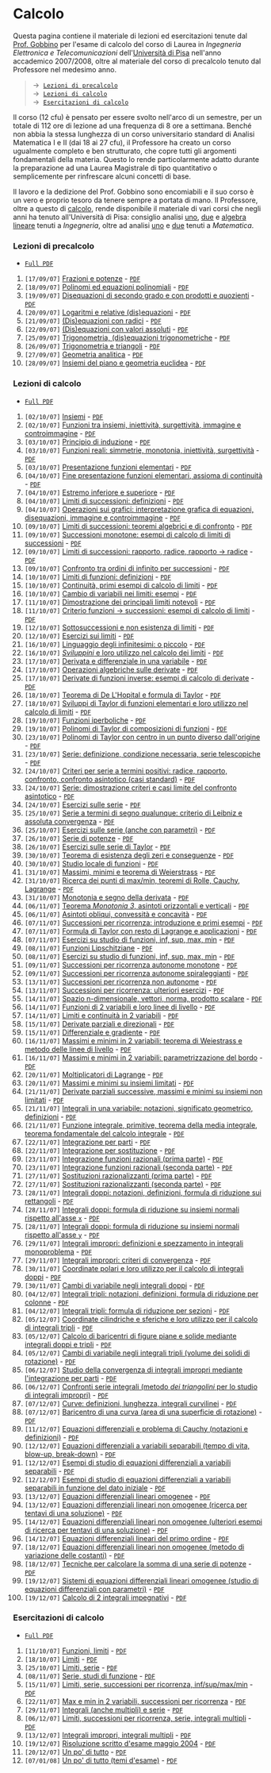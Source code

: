 # Calcolo

Questa pagina contiene il materiale di lezioni ed esercitazioni tenute dal [Prof. Gobbino](http://pagine.dm.unipi.it/gobbino/Home_Page/ArchivioDidattico.html) per l'esame di calcolo del corso di Laurea in *Ingegneria Elettronica e Telecomunicazioni* dell'[Università di Pisa](https://www.unipi.it) nell'anno accademico 2007/2008, oltre al materiale del corso di precalcolo tenuto dal Professore nel medesimo anno.

> → &nbsp;[`Lezioni di precalcolo`](#lezioni-di-precalcolo)\
> → &nbsp;[`Lezioni di calcolo`](#lezioni-di-calcolo)\
> → &nbsp;[`Esercitazioni di calcolo`](#esercitazioni-di-calcolo)

Il corso (12 cfu) è pensato per essere svolto nell'arco di un semestre, per un totale di 112 ore di lezione ad una frequenza di 8 ore a settimana. Benché non abbia la stessa lunghezza di un corso universitario standard di Analisi Matematica I e II (dai 18 ai 27 cfu), il Professore ha creato un corso ugualmente completo e ben strutturato, che copre tutti gli argomenti fondamentali della materia. Questo lo rende particolarmente adatto durante la preparazione ad una Laurea Magistrale di tipo quantitativo o semplicemente per rinfrescare alcuni concetti di base.

Il lavoro e la dedizione del Prof. Gobbino sono encomiabili e il suo corso è un vero e proprio tesoro da tenere sempre a portata di mano. Il Professore, oltre a questo di [calcolo](http://pagine.dm.unipi.it/gobbino/Home_Page/AD_T08.html), rende disponibile il materiale di vari corsi che negli anni ha tenuto all'Università di Pisa: consiglio analisi [uno](http://pagine.dm.unipi.it/gobbino/Home_Page/AD_AM13.html), [due](http://pagine.dm.unipi.it/gobbino/Home_Page/AD_AM2_14.html) e [algebra lineare](http://pagine.dm.unipi.it/gobbino/Home_Page/AD_AL_14.html) tenuti a *Ingegneria*, oltre ad analisi [uno](http://pagine.dm.unipi.it/gobbino/Home_Page/AD_AM1_17.html) e [due](http://pagine.dm.unipi.it/gobbino/Home_Page/AD_AM2_18.html) tenuti a *Matematica*.




### Lezioni di precalcolo

- [`Full PDF`](https://mega.nz/file/494AjQaR#ZJMr0XKfmEUgvrVcZfupBSP7UkyrBhSQn0tSQNT7Xj4)

1.  `[17/09/07]` [Frazioni e potenze](https://mega.nz/file/khIHUZaD#1Y4EpqKSjPMh3wPQN7jeHg-fcCPgLJrBSNWkPIO-PcU) - [`PDF`](https://mega.nz/file/FtR0iCyB#yHNSp0-ljIsfLJlopZtPwzZBQ0HwdGwIz0hrniux-E0)
2.  `[18/09/07]` [Polinomi ed equazioni polinomiali](https://mega.nz/file/99QWTa4K#o2zC0ILXsx3UmCvckLmIRIS9DfJzNUaKS2VANXxr-lA) - [`PDF`](https://mega.nz/file/U14GQR4Q#OpP-SB_Wp4hSACFJHIRvccIism2XLZ2H7kXeIC2eIlE)
3.  `[19/09/07]` [Disequazioni di secondo grado e con prodotti e quozienti](https://mega.nz/file/M0IRjJhC#v4GyP6A29qrgzH2Rv7QXZI2qw_KRy5kZHgMYq9L7smM) - [`PDF`](https://mega.nz/file/NgBlAIAD#wJ9_kwzcz1e4gRWuPDoR0dtqP7dvRRNGNaT0WE-lfYI)
4.  `[20/09/07]` [Logaritmi e relative (dis)equazioni](https://mega.nz/file/IgJC0DiD#2mTRCVwQTeVdUzgZFwiwxIkZrUlycaQbFh3ZgRHQECU) - [`PDF`](https://mega.nz/file/VxJjlAKQ#0PwVZ_sNppLeHiICIxgHDzKIuAc5NZXvQS6TjLknPS0)
5.  `[21/09/07]` [(Dis)equazioni con radici](https://mega.nz/file/oooyERgT#UtMz4-UWobWf4qnf3Im4r_78TQVj_LN_TK0yk080-Pg) - [`PDF`](https://mega.nz/file/V8Yg3RJS#0_yOyrrfRQU9MrM-ro4IaBpsHkJRK-7btyCbHewf3bI)
6.  `[22/09/07]` [(Dis)equazioni con valori assoluti](https://mega.nz/file/t0YFQZ7Z#78UAqHh5c54gRiJ1M0CcC_P88AtZ0nvArC7Vk6zHS3M) - [`PDF`](https://mega.nz/file/U9YxkbDL#Xy3bi_6MzXHU0URmUOUVm5ZUn_I0O9H9dpQEC3Nw2WM)
7.  `[25/09/07]` [Trigonometria, (dis)equazioni trigonometriche](https://mega.nz/file/IpJhyCRL#6Q3LLm2-LsX-Gcpdg-LgzrZCAEpLEnMIOvtPdw-tNm8) - [`PDF`](https://mega.nz/file/95wThbLL#qGYf2eEBldF8c3E9CwBDU85q2-nr4wvNdApmq-08PzQ)
8.  `[26/09/07]` [Trigonometria e triangoli](https://mega.nz/file/chomnbAR#MPGBVaMye9lm4LyX0w_j-7uFistXFbgOFFUERMP0QS0) - [`PDF`](https://mega.nz/file/BtBwUBKY#4RuXyfNkkz4UvJeTWzLDY1e3I5vfCDS9Aqts7RMou1c)
9.  `[27/09/07]` [Geometria analitica](https://mega.nz/file/wgBSRQab#CwgVx41dyJcmzzjdFWhZdG_V86MIwo84ETLmY-G__E4) - [`PDF`](https://mega.nz/file/YxgSxACY#CooG02S0g12K0-5kTZKjUIiFQG3cbw2HWrUL_VphQek)
10. `[28/09/07]` [Insiemi del piano e geometria euclidea](https://mega.nz/file/cx5FTSzA#EtCsLzxRuMry7I7NG9T_6UcW-ytuzFiCCbsQeXvnqlA) - [`PDF`](https://mega.nz/file/thJAiYIL#3Klxeq9GyGjvtHH0OyeagmczVZmLC3X-Y1DzutrFyp0)




### Lezioni di calcolo

- [`Full PDF`](https://mega.nz/file/B9oGEQSD#1P7fkyQ17V1bOtrMV56JAPwi9pO7k8sEHrJAiUITuh8)

1. 	 `[02/10/07]` [Insiemi](https://mega.nz/file/Y8ZSyZKB#SocjSc8UR_ghF-UzrI2plUd6tAoDvT5QaYjD6wb9czI) - [`PDF`](https://mega.nz/file/p9QzTR7T#cmhkAEb8JSXz3mhsqd5gB6GQ77um5kBdTCo9y0oH02M)
2. 	 `[02/10/07]` [Funzioni tra insiemi, iniettività, surgettività, immagine e controimmagine](https://mega.nz/file/R9ZAFTqT#UhyClOSBLImsvKfP6GJGHTUCOKr18YmKrqeIPUm2_ok) - [`PDF`](https://mega.nz/file/kwpWWR7Q#jtPypG0jFwWg278cZBYuSEUNxdHT-1OML_o7HtaWSoU)
3. 	 `[03/10/07]` [Principio di induzione](https://mega.nz/file/xg4SiRIL#HkcQLRwks26Rtpb2h4nk3QsaS-5tabYczOi3wwPeZ_8) - [`PDF`](https://mega.nz/file/RgpXTJDT#6PyS0E5pPwLG03uOHkUKDVEn4qGgPvcb5qoOJFkHKq8)
4. 	 `[03/10/07]` [Funzioni reali: simmetrie, monotonia, iniettività, surgettività](https://mega.nz/file/ssQnEZLL#to4Th3HAkb8wpn8E13nrxhhGsb-tlr8nHhgl7UeR9n0) - [`PDF`](https://mega.nz/file/I1hiyRpZ#a7sLA1t0n6lDKQAnzHvHbY3SCHV49wpM5xLwwW7E6tI)
5. 	 `[03/10/07]` [Presentazione funzioni elementari](https://mega.nz/file/1lYziI4B#IHPlFpzZ_MpIrR642BWmA21w6uIxrhn2_ZxvDknlXZI) - [`PDF`](https://mega.nz/file/hxRXWZ6a#kEfl1FREvVgJH3u-endCucMDJAu4g0fBUw4BBmTFQQ0)
6. 	 `[04/10/07]` [Fine presentazione funzioni elementari, assioma di continuità](https://mega.nz/file/ZxgkUSoB#GSmSVoViMcALt7BDVN-0BoindeA89-ETs4sFYlIqXz4) - [`PDF`](https://mega.nz/file/UxhECTST#aLUdGD09jxsMMx1QakH4x27jve2pqHAsN0i_tLl-Lcs)
7. 	 `[04/10/07]` [Estremo inferiore e superiore](https://mega.nz/file/Ixh2TKYS#2_uyEox4wsOCIqDQYog7h1yf5TzSLfSiEZHeW7U9wlU) - [`PDF`](https://mega.nz/file/F94GyQyC#SGjEG_I4fOoOUldJ8wL_QyjLDqjj4A7cDqBj0eehVPI)
8. 	 `[04/10/07]` [Limiti di successioni: definizioni](https://mega.nz/file/k8Z3DYoZ#ILZJYV_BFnlJNDS7NoY6Ca2qmRaPzlE5G2GemTtB5-c) - [`PDF`](https://mega.nz/file/RhwQmQBC#t2Dq6_1F3T-YRcIbzptZ1Q7O7gN0f0ZWp1zyIr4nRbc)
9. 	 `[04/10/07]` [Operazioni sui grafici: interpretazione grafica di equazioni, disequazioni, immagine e controimmagine](https://mega.nz/file/RxxHGbIA#zy9c6p_Zj8vjczNz_uhHL2Y50muTszljx1it0OPx8KU) - [`PDF`](https://mega.nz/file/tpw1AT5R#9tTUVtHg2is0wdSrfvHP4RRnvoz-zNEG6-Rwdlxh378)
10.  `[09/10/07]` [Limiti di successioni: teoremi algebrici e di confronto](https://mega.nz/file/08o1VYgI#QvTt7baV-Ia442upqFOPMFOK5KObFy3dCs1xEjJLFSw) - [`PDF`](https://mega.nz/file/QspCFQga#QZztxAapdmYa763SO5e_YdWo3hBRwakJXY7GAfZ5jU0)
11.  `[09/10/07]` [Successioni monotone: esempi di calcolo di limiti di successioni](https://mega.nz/file/NhJWiJDY#YFrf2HqNYVWWOauLqKm84GQLjLM1Q7POcf0hJ3Pz1g0) - [`PDF`](https://mega.nz/file/Mp4wFZRQ#J1XCxaIb9GqCnw-zZTtJOoPVwJi-6Oo0fl8RIGqS38Y)
12.  `[09/10/07]` [Limiti di successioni: rapporto, radice, rapporto → radice](https://mega.nz/file/M4w3yJpY#_jo3y2U93Dc33p9xfMgIdQSQLaQXDsuUb9xBnSCHtxU) - [`PDF`](https://mega.nz/file/k5ZSlIjY#C4fsiq8f2Vkn07xE3PPLsm2wsag1u1ZaBL0rBNxPHr8)
13.  `[09/10/07]` [Confronto tra ordini di infinito per successioni](https://mega.nz/file/8lA0QJIL#phluFT_QrBYjkD3rsPnX_tqDiHbT1fEvZKuYARNmgx8) - [`PDF`](https://mega.nz/file/s85AibCQ#Ah4ZRooy1H3ZfY5lwXi_6s0gj7BGsyyXCGCd8egktjk)
14.  `[10/10/07]` [Limiti di funzioni: definizioni](https://mega.nz/file/spg21ZwQ#HxjSERTYoSYiZVeBboNez_xMH1yA9E8AsWb7qa6nhf0) - [`PDF`](https://mega.nz/file/t1BnlbKa#zSPMNHRzRtfHGxk8F-CwTpNEAsDiLjwo_DdIeUnnhd4)
15.  `[10/10/07]` [Continuità, primi esempi di calcolo di limiti](https://mega.nz/file/8oQAjZSI#2iD6d7oC7STPRWEilxPX7N5ZU3LHc8b4o-IesxVsIYU) - [`PDF`](https://mega.nz/file/t8hAlT4L#BxSGh9h83YE2owKvcVJYIFgMlQz6oG9sEM_D090tOT8)
16.  `[10/10/07]` [Cambio di variabili nei limiti: esempi](https://mega.nz/file/t4w3SYgS#pXju2gl4mnMiJNon28qrQoVtDrPPpRsbmQ4S4RDS6Jo) - [`PDF`](https://mega.nz/file/BgxzkDwR#VFDC_pe7KMcs_Y8Qz5qcZOf-vJfyGg9o3HMUYgkDbCA)
17.  `[11/10/07]` [Dimostrazione dei principali limiti notevoli](https://mega.nz/file/El5VzLTI#4s6VEEdB09Bg-MObMQpPgMjJyckl6u7WMaiNPeE2wC8) - [`PDF`](https://mega.nz/file/wtxQ1KgR#-aEv6zlEL53rphvSLOdyu-Uoi3G7JABXLqzya4unJSY)
18.  `[11/10/07]` [Criterio funzioni → successioni: esempi di calcolo di limiti](https://mega.nz/file/8ooxVIIZ#USY8xRn2ArqbpMnLs1YrvG-lQfXTmrIkx7QRsBiWgxo) - [`PDF`](https://mega.nz/file/E0Y0xQiQ#3V9yZ5Tc5P1aEYb7URcYSqCR9s9FWDoMI8p5EiXQ4-M)
19.  `[12/10/07]` [Sottosuccessioni e non esistenza di limiti](https://mega.nz/file/Bph0iJbB#flBxb_kmk1RgZ8038MWIM7IJaneuM0x35vkwC82rlDw) - [`PDF`](https://mega.nz/file/85pw1LAS#gFEexi6GNrGBuiiJhkvyMAb_oOgaklcxFp0HWxTOqZY)
20.  `[12/10/07]` [Esercizi sui limiti](https://mega.nz/file/E44GCCoZ#8TwpF7TeuWD4sRSt6d1s9ok3rhh2twFKbDd27jQD0IM) - [`PDF`](https://mega.nz/file/0hhzDZJa#E4GKhZLNbHaKzVtRSPxBfaLxb7vap42ToLojMBCizIk)
21.  `[16/10/07]` [Linguaggio degli infinitesimi: o piccolo](https://mega.nz/file/AkQTyI5Y#Qv5P-YFpeMJ1l3GFMVUAxeuJGq6LuTflPOz_eQEGqnc) - [`PDF`](https://mega.nz/file/R5IigYZA#vSfDNi6oTj5oF5dU_8p-caA6sCSTfJ-pHjnrOIj6L5g)
22.  `[16/10/07]` [*Sviluppini* e loro utilizzo nel calcolo dei limiti](https://mega.nz/file/88h1xKxZ#qBNGhv8rw8sJcUTssNVibceLI1FdU6zdimgpQyOqeyw) - [`PDF`](https://mega.nz/file/E8IQTDBa#4Zk2T3PzZ415st2DOnSe7p0JR_8jxxPckNTQhOXBpe0)
23.  `[17/10/07]` [Derivata e differenziale in una variabile](https://mega.nz/file/s1YXSDTL#_Ns4mvqKnJrOu4T9uaytQHFUOGUA_PX2mg8qCuUIIto) - [`PDF`](https://mega.nz/file/psoTlRpB#vM5TuXmdNO_gHOl0Dpfhl-qcEifRAC1z24exV-5xy84)
24.  `[17/10/07]` [Operazioni algebriche sulle derivate](https://mega.nz/file/kthGgCIC#o_McojKXgWyna4rSkEmC4HOWkmwZpRw4SMwuvMFJyVw) - [`PDF`](https://mega.nz/file/NsBDEQBQ#yCQo6_SdazwZ08dilqbCT2iDGT3wSTybYul9RTxrlGI)
25.  `[17/10/07]` [Derivate di funzioni inverse: esempi di calcolo di derivate](https://mega.nz/file/w0ZF3KKZ#rseQcego4iZzHU17-mg-0Q9eETOCYgfrcmZ8BxhTrN0) - [`PDF`](https://mega.nz/file/Z15hxa5Q#cnnI6BS_u9r8tlwtfkXLTwqV3q1K2zu1aO2vzwt23F0)
26.  `[18/10/07]` [Teorema di De L'Hopital e formula di Taylor](https://mega.nz/file/5sYkRISY#D4fSLQ647f5vN1Bp1K1Ieyp0mACcX8_ARtKehNsoST4) - [`PDF`](https://mega.nz/file/IlBjkDKA#HLLFhumZqFq-uYhZtM1wMq8F-9z5HaGmbLeEJA6VRnQ)
27.  `[18/10/07]` [Sviluppi di Taylor di funzioni elementari e loro utilizzo nel calcolo di limiti](https://mega.nz/file/Z45hRQTY#hJx7ntazHQW2N4-OyUYCVQd-tvjUgEc-53OxD6lSZHE) - [`PDF`](https://mega.nz/file/YtYkkRaA#xB4jydvXQWfED21Ss2Xj7cvuKwqFSkM5SN0yRVfDPWI)
28.  `[19/10/07]` [Funzioni iperboliche](https://mega.nz/file/E1xTmSJB#SkI-WEVpQhhqQCyhnyS17841iFR9V9td8CnfwS_Gb7A) - [`PDF`](https://mega.nz/file/cpZBXTTQ#R5Kh5eDnzxQOGBKVKeAfkW8WkToikbHM2Ky1OeLa9rs)
29.  `[19/10/07]` [Polinomi di Taylor di composizioni di funzioni](https://mega.nz/file/doAjFLjS#LvFeqj_eaR31cWN8a29BfMACASm3LqbJYXz6ycAyo0g) - [`PDF`](https://mega.nz/file/g0AXHJAZ#Fuf_EqfT72zLJctG4JOvs6RgRa1mTGD77YPSao7Duck)
30.  `[23/10/07]` [Polinomi di Taylor con centro in un punto diverso dall'origine](https://mega.nz/file/9hY0CBAa#9fPQmA8myZUAWsaGqwrc5fv4Hv77vDgZxJ1i2Yg_CoM) - [`PDF`](https://mega.nz/file/YkpjkQxQ#Co1DPDiY-v51AlWpsX5HpCgvOerOaPOUHdYgaujHEpE)
31.  `[23/10/07]` [Serie: definizione, condizione necessaria, serie telescopiche](https://mega.nz/file/0gQEgC4B#1ih0xcznG0yLJbRoCNxnyJgWxIl3OqKs0vrdXM_jpDQ) - [`PDF`](https://mega.nz/file/Rp4iHDLY#CWlV5wJH9uYvhRCwpy9_AVjCmEulIe5B-WmDCKvrR7E)
32.  `[24/10/07]` [Criteri per serie a termini positivi: radice, rapporto, confronto, confronto asintotico (casi standard)](https://mega.nz/file/tsJ0iSpC#bfPwu8zf-EhWJd2gWgTqqaVcxjrKs-R3HbDzQ_puQow) - [`PDF`](https://mega.nz/file/QhojBRrY#1JPr58eYLKKETTppSZL2NHzH9ku7BVq1wjfomibkoyM)
33.  `[24/10/07]` [Serie: dimostrazione criteri e casi limite del confronto asintotico](https://mega.nz/file/FghAEDSA#b3KPeN6G7iZiYy4aQnBjXWZQyb4Y36O8QjhiUbpzIpI) - [`PDF`](https://mega.nz/file/0lIV1ShZ#8aimS3aO58fxvQpzNTvtryxrFQPXHVIfhknNPYepKJg)
34.  `[24/10/07]` [Esercizi sulle serie](https://mega.nz/file/Fw4QFCAZ#wjBWGfhzBO553zarmnOJ_CU1Epoyunx5X9KrxV8aD5M) - [`PDF`](https://mega.nz/file/w4BAgZLS#15z60uIcEpqbFlqselcgvdCjiXVQdroM569vCpAoxak)
35.  `[25/10/07]` [Serie a termini di segno qualunque: criterio di Leibniz e assoluta convergenza](https://mega.nz/file/B55gWYob#j51MjFDv9C318QB4k_0klot8T2mVYrpKVf43djCcGxQ) - [`PDF`](https://mega.nz/file/40ASHD4Y#bksm6MHDyShXBRQiFyaaDiUOo4Tdwj0LsFME8Pay6eE)
36.  `[25/10/07]` [Esercizi sulle serie (anche con parametri)](https://mega.nz/file/d0gS2BJL#j3E2mPtVmXskCaAkp0yKVsIdrqWZPLXkm9lCkSJoAbw) - [`PDF`](https://mega.nz/file/csZ0QTZR#9Wz4LuImzXsvI-8kt-0QLVnfbmH__0p0ElX28GDuG2o)
37.  `[26/10/07]` [Serie di potenze](https://mega.nz/file/4xAVjb7R#6WD1kr9RttHgR_5vP8YlzPaV-4PbEOve4-CYyJmVCHk) - [`PDF`](https://mega.nz/file/ZlQSwQzY#NW7XSCEgzGqoZ7Iu79lRWVI1JOL1Sbv4mw5pth0PG9g)
38.  `[26/10/07]` [Esercizi sulle serie di Taylor](https://mega.nz/file/h9xxWSxD#m_bWriab3kksNA_Pdq02oEerVNhttlkmGT0WxVsmqVk) - [`PDF`](https://mega.nz/file/9ppxXSjY#8gxP2OCkTTckQAd_ZPOjAXfPSCqyFoZB939Fts3l8OI)
39.  `[30/10/07]` [Teorema di esistenza degli zeri e conseguenze](https://mega.nz/file/clJxnSAI#f4RxRFmtmEmf_JSYjXVMgK2gLt6zxamJIF4jH2LQUmc) - [`PDF`](https://mega.nz/file/I1IxFa4D#ASHStAcLwv64zGiD-j7nV4qEHmhKarnyxCrUpeI5qbA)
40.  `[30/10/07]` [Studio locale di funzioni](https://mega.nz/file/RpIjHRIb#Pyo6NHakDVjTo78SZyH22zvtvIQCUJ0k1t8O9Y4-Un0) - [`PDF`](https://mega.nz/file/BlJXzTRQ#c7KhpCRDzIh25bliwLbnjS2bkWfyLCLsoX1G0Gvu9AI)
41.  `[31/10/07]` [Massimi, minimi e teorema di Weierstrass](https://mega.nz/file/4xQ3yTIL#WqzXns3wDfBxbJM70cQ3qDO3z9muxlITgeDCetZeEgo) - [`PDF`](https://mega.nz/file/lgYm2A5K#xK2FPeLhMLbiceZqE27f2Vym22clhA6lz3VCgETYEHo)
42.  `[31/10/07]` [Ricerca dei punti di max/min, teoremi di Rolle, Cauchy, Lagrange](https://mega.nz/file/94Q11KgS#SS3Z-gf3oSPlWmeDnFgmznEOqBA4-HCmBCsGY1AI128) - [`PDF`](https://mega.nz/file/YlZUUJTb#Nl5bPEJou1SLbCpG0n8ouEepPxpwChLFlX8gp-InY9s)
43.  `[31/10/07]` [Monotonia e segno della derivata](https://mega.nz/file/5kgnVT6B#_18NKCWZyUDasObjKQM7LIsGJrJ9HbIDOFrLLX8WOvM) - [`PDF`](https://mega.nz/file/9gYiBZAC#pKFx3uVXRilLMiQ_om0N_OZDm-1GWfAal38NlfNu7-o)
44.  `[06/11/07]` [Teorema *Monotonia 3*, asintoti orizzontali e verticali](https://mega.nz/file/YwADCDqK#9Z8IzctPG0kWIitMuHCfG3m5JvTJDo82h67ZOEaZfKw) - [`PDF`](https://mega.nz/file/hwwWFBwB#Fft58hSCUuFPyfPVGRINyLWKh4BVzhGM1LC66xGaaBw)
45.  `[06/11/07]` [Asintoti obliqui, convessità e concavità](https://mega.nz/file/I94XDBIT#od8QCARFxrtLASuNJ_M2spJe_bDSgVR88U0PbvsPVI4) - [`PDF`](https://mega.nz/file/s44UUQDD#m8BLQNXvVVI_cOv4UzB4iYasYaPqozAhX4TuqaayH1E)
46.  `[07/11/07]` [Successioni per ricorrenza: introduzione e primi esempi](https://mega.nz/file/gtgmGITB#6wjDKNAOXdyHRnUcPKV-SFbJMcMJfibWa1EzwX-XEag) - [`PDF`](https://mega.nz/file/soRGEIKB#53U1HyZTVrncxHiDM_Pjh_jMXHpDCyGfbFXksTDdN_w)
47.  `[07/11/07]` [Formula di Taylor con resto di Lagrange e applicazioni](https://mega.nz/file/JsAyFKbZ#qpZmUtZAZ7R6tU-LtT3ROwKz6hcPWaD8LWlVnVEbl-M) - [`PDF`](https://mega.nz/file/ItwXRbKI#djC4s1ejGfOYJ0qDl_l3vgxGR4_BZJhhromJiaLdZ7g)
48.  `[07/11/07]` [Esercizi su studio di funzioni, inf, sup, max, min](https://mega.nz/file/olAQyQiT#wc2kTE7GujYijw6gZTpfIwsHZCjqTL9sNGZy803wSPo) - [`PDF`](https://mega.nz/file/JgQimChA#4_v_vAAKnvqRtwl5LxD9mUsxzuq8HPX_DcqaGyT26es)
49.  `[08/11/07]` [Funzioni Lipschitziane](https://mega.nz/file/I9hzGCBI#l9GtOlnLNEIMGJMZFuwj2za1qDhyvU5RQY1uUK0jb9k) - [`PDF`](https://mega.nz/file/ptICGZDT#KFr8bGTmYHIZgANX8QPUPEvnN2EFxBrOE7GngqfcYg4)
50.  `[08/11/07]` [Esercizi su studio di funzioni, inf, sup, max, min](https://mega.nz/file/B4YlwKLC#8R0Xv93WHe6_2AH2R6qCNVxR_a9NLtEe-U9qSmURlIs) - [`PDF`](https://mega.nz/file/oh5WHD5Q#935rrR-Q35KfnwBMseCHAAyhytkBvKEmdX3ZEKLIzN0)
51.  `[09/11/07]` [Successioni per ricorrenza autonome monotone](https://mega.nz/file/Ixg1nCYB#42qqhtdJkV2sDiRFkWTuWkC8Ts2C6BQuNqCglcHfS18) - [`PDF`](https://mega.nz/file/9o5RwS5A#Xc7hW31cm9xVJ6bEwnXsURbHsKZ1tnRFdTWU4RAyaWY)
52.  `[09/11/07]` [Successioni per ricorrenza autonome spiraleggianti](https://mega.nz/file/I5hhVLra#YyW_XNMYedFt14RqnOK7GSB6dbkO7X8_td6gn9mFrsk) - [`PDF`](https://mega.nz/file/0tgS0YQS#yDlPVhSRD1mRHosHdzpxFd8E5bKnLA2bVYJiFqoHsao)
53.  `[13/11/07]` [Successioni per ricorrenza non autonome](https://mega.nz/file/sopDCTgK#dR8Z5TzKsCuUf2c8c8Jw98w0xmMy2swIZD2PdOySRRA) - [`PDF`](https://mega.nz/file/sh5g3IgY#lL1TZqL2PwhM76x8r2GAJewi2z_TIqznWpFrsWd9XJU)
54.  `[13/11/07]` [Successioni per ricorrenza: ulteriori esercizi](https://mega.nz/file/sggTjKQB#81FosWvvjVnks1FD3lEhfUkqWD16KNicVGZ857V1zrU) - [`PDF`](https://mega.nz/file/xp4UGJzB#HrDAPCnO5uF4XoMO0qqfRCW5PttU2Zaxs2Myxj4dLxs)
55.  `[14/11/07]` [Spazio n-dimensionale, vettori, norma, prodotto scalare](https://mega.nz/file/too3EZSC#YqPCVY2D9L1JTqBG3CXd9XR_HTEcewNc47LgYOEYNTI) - [`PDF`](https://mega.nz/file/A9QyEZ5K#TzVfjjF2YlphoMLIXapx_ADnd9qJyoa4qGqmdRgSJdY)
56.  `[14/11/07]` [Funzioni di 2 variabili e loro linee di livello](https://mega.nz/file/spQFSYaR#PfaGOzqOFbd6hVwH9704miVRDeLzpgYCe1PCRrdzeDk) - [`PDF`](https://mega.nz/file/YpRllIYB#X2xzHSEegWjuzTH8MQqE-gCNnw8C2pliP6aWiWIb1bc)
57.  `[14/11/07]` [Limiti e continuità in 2 variabili](https://mega.nz/file/4h5gQbZJ#4h0PmdXP4GG2PmKs4rYkqWrYN5BC8Ef0VQ8ChpKjyg0) - [`PDF`](https://mega.nz/file/Ap41RTiD#sbYsaqT5BMqygwHkIRPmxF4GRzxHpFxqIVhgwc2-m8c)
58.  `[15/11/07]` [Derivate parziali e direzionali](https://mega.nz/file/h8gyCTaZ#AqUbQWuIttWTXKPWUx1QNv3whrXgFz4az3J78iv3mhY) - [`PDF`](https://mega.nz/file/YpYhDbqQ#I6o4lVHgsYdiE97Qa3GfQTSA2WefJ_Uz599K8sxoSOI)
59.  `[15/11/07]` [Differenziale e gradiente](https://mega.nz/file/gxgCxA6L#A56awGfmmrzqa1gC0Q4tZK_QWfuwh29sADWxpN-YwUk) - [`PDF`](https://mega.nz/file/sp5jWZya#6siIZYgZ_gkwtLJTUVwrOM9jOXMzWZnVmoJNiWnXgAc)
60.  `[16/11/07]` [Massimi e minimi in 2 variabili: teorema di Weiestrass e metodo delle linee di livello](https://mega.nz/file/lgIyGYzC#iYUX8ISdMUPGkjt3aWCZAJK_qFkRuFKx8sJyUdi51VQ) - [`PDF`](https://mega.nz/file/B9pEURRD#wP5dNfyS95NJDFuhcNG3ETTWBX9eQFWr0015nkyF8wA)
61.  `[16/11/07]` [Massimi e minimi in 2 variabili: parametrizzazione del bordo](https://mega.nz/file/98wgnQ4J#h83LPdvGrGNJZBmwZKtJmG1-4geCPkdc9-s4vLuleOE) - [`PDF`](https://mega.nz/file/xgRBHZZa#hEynceIvWoVojg99Krvd5tGNBa3i3yGJ0kNOH7LeSi4)
62.  `[20/11/07]` [Moltiplicatori di Lagrange](https://mega.nz/file/V5gWXAxD#Ohg0dIk-D6g-h-49toq-tzyJgrJ4Nh8YadyvKGrCxhw) - [`PDF`](https://mega.nz/file/J44wURZY#bJwTAYF_gGGua-Wt2wqa8oJ_iR4w50fvj2AnyV-Xds4)
63.  `[20/11/07]` [Massimi e minimi su insiemi limitati](https://mega.nz/file/EthgWTiT#dVqXIj0edZBHyQG9wEEXLQmgi0_g18RQDfkT40u-h8Q) - [`PDF`](https://mega.nz/file/F1YEkJxC#xAC2fnZLlTXp0nT1FcpARuAfySz0GvjxIEfRgsZH2Jo)
64.  `[21/11/07]` [Derivate parziali successive, massimi e minimi su insiemi non limitati](https://mega.nz/file/I0p2nLLK#lODL-dj1BlPI19o0q4O3i4qEI5XrPEc_0sQWXHOQ-MA) - [`PDF`](https://mega.nz/file/94ojgBAY#IGuhyxWlIjooGTKYiTjLnFXpQhHeQF-nLNIJAIW4ZeA)
65.  `[21/11/07]` [Integrali in una variabile: notazioni, significato geometrico, definizioni](https://mega.nz/file/s15zFKga#A65yN6de3x6JrgZiffw0ADNUU4kO8RsSkK9AFuk3wwc) - [`PDF`](https://mega.nz/file/hoYn2Sgb#Yf2plL4Tak1ap8wCmwFEljblD1Y2bFz6Sop6ofruf64)
66.  `[21/11/07]` [Funzione integrale, primitive, teorema della media integrale, teorema fondamentale del calcolo integrale](https://mega.nz/file/I8RByZ4B#nHS2Abk-CJNeuspi7pTp5evroSwkgzLZbweZ4gENS4M) - [`PDF`](https://mega.nz/file/pphj2ADQ#jnrVyxrHP5829GE0wgv0cmkXdUEVTUlZIa8r2z98ACA)
67.  `[22/11/07]` [Integrazione per parti](https://mega.nz/file/k4x0FCjC#EEX17xvN7eGN3I_yOHRkEqPHS28O1mjDGsbvasJsgkI) - [`PDF`](https://mega.nz/file/E0JA1bxQ#O46PdgHVZJ03-PPWG4q3tYnz_aXFPmee1u025AnNZJg)
68.  `[22/11/07]` [Integrazione per sostituzione](https://mega.nz/file/c1IRWRCQ#D2LooBFoz9wgNdKAqRGLlJE6PDa6pHfKsObvVM8Xp30) - [`PDF`](https://mega.nz/file/tlBXEDgK#m3BsSXjMWqu4tbi643OqGeUXtsI_QQoVOT7-qXJSS_o)
69.  `[23/11/07]` [Integrazione funzioni razionali (prima parte)](https://mega.nz/file/ktRSAKbB#WmsGC-pyLXhLP6Y-qYbJHEc-oV9U4mmbgqO3Y7jwvoM) - [`PDF`](https://mega.nz/file/wo4CyBqA#ZhuI9l4sR7fO1o58s8LsbOLg99pARSW-yEot_PHCS78)
70.  `[23/11/07]` [Integrazione funzioni razionali (seconda parte)](https://mega.nz/file/8wIECKgS#gEFbgEuw-4_PCOn-3Am_u_ZIOPtKfcUkXmZIbxzVGXY) - [`PDF`](https://mega.nz/file/Qs4ARZII#ISdvY06vSNyzwif1FpFKcQRKpcG19Gg-vYiLJ6H5fYU)
71.  `[27/11/07]` [Sostituzioni razionalizzanti (prima parte)](https://mega.nz/file/cxQRiAhC#4lkxyZLjT-gio4D8WLWkxJ3AEOQsPx0hYk7pU9nEoEE) - [`PDF`](https://mega.nz/file/cpoUmDYQ#072cykxLqoWDYrKVdGgu5J4oOsU5BjDY_YRzBZI1GU8)
72.  `[27/11/07]` [Sostituzioni razionalizzanti (seconda parte)](https://mega.nz/file/1kIWFIRB#TxvE922vFXAqpFl03gVpKwgzKewNA0Ff1980qlp5d-Q) - [`PDF`](https://mega.nz/file/xsoXgbbQ#0Wf6oASnXqU71dS215tjAia7XPoPYh6_YUeK881jqkI)
73.  `[28/11/07]` [Integrali doppi: notazioni, definizioni, formula di riduzione sui rettangoli](https://mega.nz/file/glYFVRBb#XQYAw1fSYlIOwDYqf1ANADgdNyvPa8XlGl42uc3LnwU) - [`PDF`](https://mega.nz/file/Jo5nSBrK#C3Wu1un6g581ca160Vv64xzoQwkrmdmes8uaH58ZtdE)
74.  `[28/11/07]` [Integrali doppi: formula di riduzione su insiemi normali rispetto all'asse `x`](https://mega.nz/file/p9oThBwZ#sev_Ergj9pNJmv7VIrSbK5vzK-tx0JJVr4VRwQRScU4) - [`PDF`](https://mega.nz/file/5k5FiIab#3s5pEPEwon1eJjTyHs4ecZRYGWhpJTTNp7HKnsbb-B8)
75.  `[28/11/07]` [Integrali doppi: formula di riduzione su insiemi normali rispetto all'asse `y`](https://mega.nz/file/VsgXhSBb#0XFa2U9l8ILQ1_z88aKhqQwFGRLg1jSa-uv97AI__Yk) - [`PDF`](https://mega.nz/file/whI33Z7I#TdC_AN-QK96iCMgr1t2i95E0ttBHQPB44E8bt7w3y1Y)
76.  `[29/11/07]` [Integrali impropri: definizioni e spezzamento in integrali monoproblema](https://mega.nz/file/80YTzLCT#vma0tM-1toCxxAZ3hTcemFr7nssc16kqK7IfJb4A4Kg) - [`PDF`](https://mega.nz/file/s4Zy3BTa#sgFZbhhliz0TQ3ixeAtOswaixrzFFaTg8beAQ_vkNCg)
77.  `[29/11/07]` [Integrali impropri: criteri di convergenza](https://mega.nz/file/Uw50QBZZ#hH1IzHbtlslFP4M9XkHt9Cd3Wp2QacIwgU-cTLzpBFA) - [`PDF`](https://mega.nz/file/F8JFRLgA#Xz5cS03-9RjBoaomTMe-cyugU0TuZiaJXyV0E4uQs5M)
78.  `[30/11/07]` [Coordinate polari e loro utilizzo per il calcolo di integrali doppi](https://mega.nz/file/1sAHkYjI#b1XI4InUPNe3etdltOKZ0emwx6wycYWuRY1AAmWd8qE) - [`PDF`](https://mega.nz/file/I5ZCxSZT#eJminB7HBsSTO4cREbzP_rY6aBCMxM0-QdohI6lNkRo)
79.  `[30/11/07]` [Cambi di variabile negli integrali doppi](https://mega.nz/file/YwBUha4J#pi1_vV6buyYBB5p8UIy6ZqkXzM4_g9DREeCpD4exQi8) - [`PDF`](https://mega.nz/file/ExwgARKI#bca96Aj6umktkTgwkmi407adv5dtOEi_fvcTd3HDKW4)
80.  `[04/12/07]` [Integrali tripli: notazioni, definizioni, formula di riduzione per colonne](https://mega.nz/file/J9JzBbaA#177gzEiZP66bJmpJpwaf95d7rF_zAMK-mlZUmgqTVo0) - [`PDF`](https://mega.nz/file/dk5SSSxZ#8B72IxEZrTCTRXK0uJLKdCci5IMScLNO72ciS8i5roc)
81.  `[04/12/07]` [Integrali tripli: formula di riduzione per sezioni](https://mega.nz/file/MxAznaBK#HB-UamuQhNXVyy2QUhBQeMo-qsPUarhJWsq93mQHboo) - [`PDF`](https://mega.nz/file/414BTTDZ#nzw9jhjiaJnL6x0yIxhmPWVzAVdCjEQlIu0X6itytyg)
82.  `[05/12/07]` [Coordinate cilindriche e sferiche e loro utilizzo per il calcolo di integrali tripli](https://mega.nz/file/FtwRGJaT#bmwhsGl8fN8jvFFeelqyonHCVcgV0dIYeGyjGth2atA) - [`PDF`](https://mega.nz/file/YsRSHLjY#JbOeb-8LoGI3BlS8IdG0RsY3o8BYg-xwmFX2kk0_8JY)
83.  `[05/12/07]` [Calcolo di baricentri di figure piane e solide mediante integrali doppi e tripli](https://mega.nz/file/opQElZJT#FqOHP_xCPaTw8f1M577VG4iwQ0jBx0K2t3jB5FijjPQ) - [`PDF`](https://mega.nz/file/g1R2GJJJ#zUSQ9rhlgF8sJrnddLiIHIU-4bi0K8sDgPMipyTSqR0)
84.  `[05/12/07]` [Cambi di variabile negli integrali tripli (volume dei solidi di rotazione)](https://mega.nz/file/hsYVRITK#1NIqOtL5W6McDYE5iv9r4ewBap6JU-hUPL4XoFmwBMc) - [`PDF`](https://mega.nz/file/8wISiRCL#-dTSMrHPeimWv4jrqEIRaIGgwdK7RhwDbUUkQPE7-7c)
85.  `[06/12/07]` [Studio della convergenza di integrali impropri mediante l'integrazione per parti](https://mega.nz/file/8kJTwYyR#yTJXCVrDhHRBMjJMJ5baqNXTqUPkUtCEWY-StuxgAPc) - [`PDF`](https://mega.nz/file/Ilpi3JRA#H7hbtYfi_Ws55PmN5o5WMmlcFAF7VXcw1ai7-qK-voU)
86.  `[06/12/07]` [Confronti serie integrali (metodo *dei triangolini* per lo studio di integrali impropri)](https://mega.nz/file/Uth1xJQb#4N0cPmd3vblpcy_mXqpLwEIn7UR7DTJsegbnPWurljA) - [`PDF`](https://mega.nz/file/UoZU2bqB#IPsKRJqrSxJ1DN9CVJ48fXAZWs-FK7qvv4q-8WRaVg8)
87.  `[07/12/07]` [Curve: definizioni, lunghezza, integrali curvilinei](https://mega.nz/file/51YHHBAS#CS7dMFb3tM03X89Xb7R2UJ0zl0vuHYJO5VvFwML38Oc) - [`PDF`](https://mega.nz/file/UwZzAIoT#i_TYagbmEar_nCpDisSO7JV375D1F2kGRz7JQgswkuA)
88.  `[07/12/07]` [Baricentro di una curva (area di una superficie di rotazione)](https://mega.nz/file/8gZDCKaB#s1vpQyBC1RWnqGVszTiiVC7D1VsJNrIYU9KRKWTQOPY) - [`PDF`](https://mega.nz/file/9ghAUaQY#tP3Sn4apVzF4HJy51LFrQpxxD03y6TkRCO30hPirXFY)
89.  `[11/12/07]` [Equazioni differenziali e problema di Cauchy (notazioni e definizioni)](https://mega.nz/file/x9hgSQYL#Ety_P8pArelxgzlAjQtb9eKfdhKLtPARR4tm-yglefQ) - [`PDF`](https://mega.nz/file/tpoxSCQD#eUOtHDQeFC7aQxN4eIQRbR573MjLXUUPlh0y4WxjEL4)
90.  `[12/12/07]` [Equazioni differenziali a variabili separabili (tempo di vita, blow-up, break-down)](https://mega.nz/file/ZsB2zK5Z#5XuopJkBkatfhSY8VSZuh5s5FkE-yN0ODFDiHHhw3FU) - [`PDF`](https://mega.nz/file/50wFTJrT#aoxNF36DG4kIYI95x6B2ZYCGRcu7kz2hb-H1Bd3ZO8c)
91.  `[12/12/07]` [Esempi di studio di equazioni differenziali a variabili separabili](https://mega.nz/file/hpxzCBQR#si8DYrOJe9ANFM-etIhtHuyHJFIuDi6dy8e-_YkFxdU) - [`PDF`](https://mega.nz/file/h4BVgQ7S#ni599unDdEOqvMZ9zVNmmp4gkVEf2vR-UMMhFc4oPC0)
92.  `[12/12/07]` [Esempi di studio di equazioni differenziali a variabili separabili in funzione del dato iniziale](https://mega.nz/file/hhhlBKAB#YDZtOdrvUNt54w735hM7OmUNX-k-tlimpXXno_wjilg) - [`PDF`](https://mega.nz/file/l0Z12TwB#SrAqQR5SRXcSH-HPHqPu4-iZF8K6TVCZ7mxssNH1SQg)
93.  `[13/12/07]` [Equazioni differenziali lineari omogenee](https://mega.nz/file/I5QQkbbL#U-Utw7hHGL39CvOKTWHSueAfWLhiVhwtcXkMffAxAFI) - [`PDF`](https://mega.nz/file/I5oi1Zaa#MweUvHidcyI4wLJ_MbXkj4DHEqNM_u8Xo9jMYqd2Rnw)
94.  `[13/12/07]` [Equazioni differenziali lineari non omogenee (ricerca per tentavi di una soluzione)](https://mega.nz/file/RkwV0ToQ#AJUS6EJ6-nT4UP2rbs8b7lRnIbyl2n9MBUWsXq8W_wA) - [`PDF`](https://mega.nz/file/F4JmxA7Y#gL_a0em5_UcZxKKfeTWphFavzJECFJnrFfxDY2Vlwbs)
95.  `[14/12/07]` [Equazioni differenziali lineari non omogenee (ulteriori esempi di ricerca per tentavi di una soluzione)](https://mega.nz/file/RxxHCYRR#EPUFmWB62I6dku83QmQn66eBnv2nBUXz2-7A6npOdlY) - [`PDF`](https://mega.nz/file/0xAn1D6a#Tl5EInYcZF3DDG2243UaA5xoTLW856RpmkGEvWjspxM)
96.  `[14/12/07]` [Equazioni differenziali lineari del primo ordine](https://mega.nz/file/JgwWwQAR#V9Y6HxU-E_T6yZsN41BmcMcMCiBHwL5bPdPgYzrXjBI) - [`PDF`](https://mega.nz/file/UkAXEKLa#9NVw1FEiEyyazxOJIwxgZ5HbIagXX0HUGUXg62QEsOM)
97.  `[18/12/07]` [Equazioni differenziali lineari non omogenee (metodo di variazione delle costanti)](https://mega.nz/file/MhoEFSZb#Q7-TTzRSgpsey3jpnWqq5AutbgywRQehyX_WlhNssls) - [`PDF`](https://mega.nz/file/k1xViTII#UlrLyn6OGmV4WeyNebmjYHIxZRqiZ67Dy_cbYaXvnb8)
98.  `[18/12/07]` [Tecniche per calcolare la somma di una serie di potenze](https://mega.nz/file/xtoR0LRa#hdpIvoZK-G1Jnlvk32Ug1UmNolzKKlXCkaQTqYSizgk) - [`PDF`](https://mega.nz/file/V04CQDib#nhUz5IYcdPvXA4g_2OawRuSopOrfZUxB9zJcYteV9ZQ)
99.  `[19/12/07]` [Sistemi di equazioni differenziali lineari omogenee (studio di equazioni differenziali con parametri)](https://mega.nz/file/Jx5nDBQT#3-VIZYqCbk2DF3Tcmh9J9-IaBIjJG2oVTP93waTTZ5Q) - [`PDF`](https://mega.nz/file/R0Q0Ga6b#twlwN_BTQxISBboHll3McTg0NIEUVbUZzF-ffbvZSdU)
100. `[19/12/07]` [Calcolo di 2 integrali impegnativi](https://mega.nz/file/YhBQjCSa#mKjKXxoC7BiWgOP7yCu8Md-ZvC0Je00zs_ZPALywpwQ) - [`PDF`](https://mega.nz/file/pkJzhBha#eeaFXATtwO0zoLYG5uCRLRwKTEtv0UXo-DYCAhIIhT4)




### Esercitazioni di calcolo

- [`Full PDF`](https://mega.nz/file/JwpX3TLb#Cl9sJp1o1rSNYEZwt_oteCxlNwAAd-wTwqvtarVyra8)

1.  `[11/10/07]` [Funzioni, limiti](https://mega.nz/file/FwpSjbbR#lJVzRsbHvJVgdRZkRAnGVnGiZbGYV3RhcJZJ31sGdfI) - [`PDF`](https://mega.nz/file/F8h1XLJb#Gi_0Xvux4HF_kR-Bul46-q_X0qYCeTx2ejCM9T18ePo)
2.  `[18/10/07]` [Limiti](https://mega.nz/file/h9QEVRgY#T-XOzlHQwxQnvduhuS0v5tSnfYUZ45U7lSMFvdntDVk) - [`PDF`](https://mega.nz/file/p1o1QaIT#51rJefVBk9eKmp9P8t5zwUYvPRjdfXPqZGIz6v8Qb-8)
3.  `[25/10/07]` [Limiti, serie](https://mega.nz/file/98YkzAYJ#ybN2-6_MU6Ue8vzqvakNTsofhUOBgA9nDi1OP-sOGw8) - [`PDF`](https://mega.nz/file/V5ZDlZSa#-ONszQoKD3-vyRM5xSpx5nY4ZN805lxukrQD9TnJlx0)
4.  `[08/11/07]` [Serie, studi di funzione](https://mega.nz/file/A0xHRbKQ#FOBRvRXEnlZCju8qE3cEgtrBFcJqOf4kPk9yUyfzqUo) - [`PDF`](https://mega.nz/file/U8oGCBCQ#gRaMbLHtZzVTX98-yM-tNKRA9smzSgRv6H_vxVeSN0E)
5.  `[15/11/07]` [Limiti, serie, successioni per ricorrenza, inf/sup/max/min](https://mega.nz/file/1hhmkB7I#IWJbbSZUC3oQXoGXGGofUb4tB5XPoijWhpQNiW0IyDE) - [`PDF`](https://mega.nz/file/ItgExI7C#BOpzfZC54Y_2tsOYds55s_Nglx_njIywWHVjeJ3KLXY)
6.  `[22/11/07]` [Max e min in 2 variabili, successioni per ricorrenza](https://mega.nz/file/c1ognbgQ#FvelTfDtis5_qoH8mBwu7q4aA-y2A0UiSZeSVOVz1D8) - [`PDF`](https://mega.nz/file/N8YjmRgY#c20ObAdXJ4Qpkfb-hGySaJqs-T00En0zako0Er6xBiI)
7.  `[29/11/07]` [Integrali (anche multipli) e serie](https://mega.nz/file/YlxlCJgZ#2W96p6tIDlT2nKT0zL7iCCEzK_GvTPosCNxplaQaIzE) - [`PDF`](https://mega.nz/file/R8gEHBAA#5o4xvc4Cevd440_u4W2N4K5hhXMTpxoxlj8JEdqEe9w)
8.  `[06/12/07]` [Limiti, successioni per ricorrenza, serie, integrali multipli](https://mega.nz/file/00IHBTTQ#a62Vnqiq0o4TcfSG0qf1YR30M2VfQXturUw-0qgItrM) - [`PDF`](https://mega.nz/file/AkAWiCia#5UHNA_ialqfJlUYdcx3wvKr9VVe_EEJCCvVg5bZYrlU)
9.  `[13/12/07]` [Integrali impropri, integrali multipli](https://mega.nz/file/MpQExYYL#tshTyG9SPlrGnwqnZzQ_5vCfjZudoUStgRnWFDUO83o) - [`PDF`](https://mega.nz/file/lgZHRYja#hVykG62gSi9J_kUhbqh7KL-bqosyLR3JYJdAPAFAmXM)
10. `[19/12/07]` [Risoluzione scritto d'esame maggio 2004](https://mega.nz/file/hkgAnQYK#ytw3wl_miK4DHvtPedf8HGT9UCfNpdMEYiycUV3IT0A) - [`PDF`](https://mega.nz/file/g8YDDYpR#zmcPTgkRBp4WMVKUNf4Oijdd6lGvHeeLnkVZNmON1q4)
11. `[20/12/07]` [Un po' di tutto](https://mega.nz/file/E4BFWQYD#IQ4rdsv1hQalJ0UJGN60q_0EOEVlF-8J3AMmH6qTqcI) - [`PDF`](https://mega.nz/file/dtpz0a6C#29NK4ZHy6MnGEGs69STJQWByC_TssdWeVQRN5aHl_3M)
12. `[07/01/08]` [Un po' di tutto (temi d'esame)](https://mega.nz/file/wghijRBb#Xsli-0wKz5zTZ4dtiYnfFzFHm0kNfU3ZWfItI5WvszI) - [`PDF`](https://mega.nz/file/ktISiJZK#29xIf3jq0y79rRW_dShhu2mu7Vws4pAh5jG2c1BrkWA)
